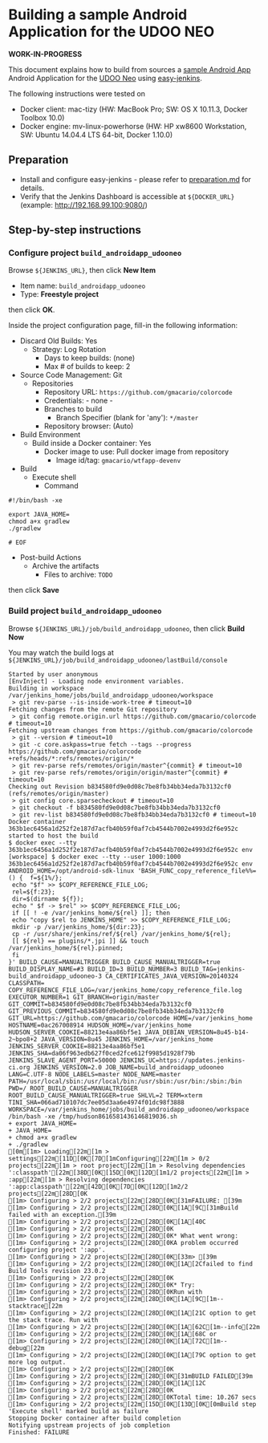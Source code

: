 # Building a sample Android Application for the UDOO NEO

**WORK-IN-PROGRESS**

This document explains how to build from sources a [sample Android App](https://github.com/gmacario/colorcode) Android Application for the [UDOO Neo](http://www.udoo.org/udoo-neo/) using [easy-jenkins](https://github.com/gmacario/easy-jenkins).

The following instructions were tested on

* Docker client: mac-tizy (HW: MacBook Pro; SW: OS X 10.11.3, Docker Toolbox 10.0)
* Docker engine: mv-linux-powerhorse (HW: HP xw8600 Workstation, SW: Ubuntu 14.04.4 LTS 64-bit, Docker 1.10.0)

## Preparation

* Install and configure easy-jenkins - please refer to [preparation.md](https://github.com/gmacario/easy-jenkins/blob/master/docs/preparation.md) for details.
* Verify that the Jenkins Dashboard is accessible at `${DOCKER_URL}` (example: http://192.168.99.100:9080/)

## Step-by-step instructions

### Configure project `build_androidapp_udooneo`

Browse `${JENKINS_URL}`, then click **New Item**
  - Item name: `build_androidapp_udooneo`
  - Type: **Freestyle project**

  then click **OK**.

Inside the project configuration page, fill-in the following information:
  - Discard Old Builds: Yes
    - Strategy: Log Rotation
      - Days to keep builds: (none)
      - Max # of builds to keep: 2
  - Source Code Management: Git
    - Repositories
      - Repository URL: `https://github.com/gmacario/colorcode`
      - Credentials: - none -
      - Branches to build
        - Branch Specifier (blank for 'any'): `*/master`
      - Repository browser: (Auto)
  - Build Environment
    - Build inside a Docker container: Yes
      - Docker image to use: Pull docker image from repository
        - Image id/tag: `gmacario/wtfapp-devenv`
  - Build
    - Execute shell
      - Command

```
#!/bin/bash -xe

export JAVA_HOME=
chmod a+x gradlew
./gradlew

# EOF
```
- Post-build Actions
    - Archive the artifacts
      - Files to archive: `TODO`

then click **Save**

### Build project `build_androidapp_udooneo`

Browse `${JENKINS_URL}/job/build_androidapp_udooneo`, then click **Build Now**

You may watch the build logs at `${JENKINS_URL}/job/build_androidapp_udooneo/lastBuild/console`

<!-- (2016-04-26 18:00 CEST) http://alm-gm-ubu15.solarma.it:9080/job/build_androidapp_udooneo/3/consoleText -->

```
Started by user anonymous
[EnvInject] - Loading node environment variables.
Building in workspace /var/jenkins_home/jobs/build_androidapp_udooneo/workspace
 > git rev-parse --is-inside-work-tree # timeout=10
Fetching changes from the remote Git repository
 > git config remote.origin.url https://github.com/gmacario/colorcode # timeout=10
Fetching upstream changes from https://github.com/gmacario/colorcode
 > git --version # timeout=10
 > git -c core.askpass=true fetch --tags --progress https://github.com/gmacario/colorcode +refs/heads/*:refs/remotes/origin/*
 > git rev-parse refs/remotes/origin/master^{commit} # timeout=10
 > git rev-parse refs/remotes/origin/origin/master^{commit} # timeout=10
Checking out Revision b834580fd9e0d08c7be8fb34bb34eda7b3132cf0 (refs/remotes/origin/master)
 > git config core.sparsecheckout # timeout=10
 > git checkout -f b834580fd9e0d08c7be8fb34bb34eda7b3132cf0
 > git rev-list b834580fd9e0d08c7be8fb34bb34eda7b3132cf0 # timeout=10
Docker container 363b1ec6456a1d252f2e187d7acfb40b59f0af7cb4544b7002e4993d2f6e952c started to host the build
$ docker exec --tty 363b1ec6456a1d252f2e187d7acfb40b59f0af7cb4544b7002e4993d2f6e952c env
[workspace] $ docker exec --tty --user 1000:1000 363b1ec6456a1d252f2e187d7acfb40b59f0af7cb4544b7002e4993d2f6e952c env ANDROID_HOME=/opt/android-sdk-linux 'BASH_FUNC_copy_reference_file%%=() {  f=${1%/};
 echo "$f" >> $COPY_REFERENCE_FILE_LOG;
 rel=${f:23};
 dir=$(dirname ${f});
 echo " $f -> $rel" >> $COPY_REFERENCE_FILE_LOG;
 if [[ ! -e /var/jenkins_home/${rel} ]]; then
 echo "copy $rel to JENKINS_HOME" >> $COPY_REFERENCE_FILE_LOG;
 mkdir -p /var/jenkins_home/${dir:23};
 cp -r /usr/share/jenkins/ref/${rel} /var/jenkins_home/${rel};
 [[ ${rel} == plugins/*.jpi ]] && touch /var/jenkins_home/${rel}.pinned;
 fi
}' BUILD_CAUSE=MANUALTRIGGER BUILD_CAUSE_MANUALTRIGGER=true BUILD_DISPLAY_NAME=#3 BUILD_ID=3 BUILD_NUMBER=3 BUILD_TAG=jenkins-build_androidapp_udooneo-3 CA_CERTIFICATES_JAVA_VERSION=20140324 CLASSPATH= COPY_REFERENCE_FILE_LOG=/var/jenkins_home/copy_reference_file.log EXECUTOR_NUMBER=1 GIT_BRANCH=origin/master GIT_COMMIT=b834580fd9e0d08c7be8fb34bb34eda7b3132cf0 GIT_PREVIOUS_COMMIT=b834580fd9e0d08c7be8fb34bb34eda7b3132cf0 GIT_URL=https://github.com/gmacario/colorcode HOME=/var/jenkins_home HOSTNAME=0ac267008914 HUDSON_HOME=/var/jenkins_home HUDSON_SERVER_COOKIE=88213e4aa86bf5e1 JAVA_DEBIAN_VERSION=8u45-b14-2~bpo8+2 JAVA_VERSION=8u45 JENKINS_HOME=/var/jenkins_home JENKINS_SERVER_COOKIE=88213e4aa86bf5e1 JENKINS_SHA=da06f963edb627f0ced2fce612f9985d1928f79b JENKINS_SLAVE_AGENT_PORT=50000 JENKINS_UC=https://updates.jenkins-ci.org JENKINS_VERSION=2.0 JOB_NAME=build_androidapp_udooneo LANG=C.UTF-8 NODE_LABELS=master NODE_NAME=master PATH=/usr/local/sbin:/usr/local/bin:/usr/sbin:/usr/bin:/sbin:/bin PWD=/ ROOT_BUILD_CAUSE=MANUALTRIGGER ROOT_BUILD_CAUSE_MANUALTRIGGER=true SHLVL=2 TERM=xterm TINI_SHA=066ad710107dc7ee05d3aa6e4974f01dc98f3888 WORKSPACE=/var/jenkins_home/jobs/build_androidapp_udooneo/workspace /bin/bash -xe /tmp/hudson8616581436146819036.sh
+ export JAVA_HOME=
+ JAVA_HOME=
+ chmod a+x gradlew
+ ./gradlew
[0m[1m> Loading[22m[1m > settings[22m[11D[0K[7D[1mConfiguring[22m[1m > 0/2 projects[22m[1m > root project[22m[1m > Resolving dependencies ':classpath'[22m[38D[0K[15D[0K[12D[1m1/2 projects[22m[1m > :app[22m[1m > Resolving dependencies ':app:classpath'[22m[42D[0K[7D[0K[12D[1m2/2 projects[22m[28D[0K
[1m> Configuring > 2/2 projects[22m[28D[0K[31mFAILURE: [39m
[1m> Configuring > 2/2 projects[22m[28D[0K[1A[9C[31mBuild failed with an exception.[39m
[1m> Configuring > 2/2 projects[22m[28D[0K[1A[40C
[1m> Configuring > 2/2 projects[22m[28D[0K
[1m> Configuring > 2/2 projects[22m[28D[0K* What went wrong:
[1m> Configuring > 2/2 projects[22m[28D[0KA problem occurred configuring project ':app'.
[1m> Configuring > 2/2 projects[22m[28D[0K[33m> [39m
[1m> Configuring > 2/2 projects[22m[28D[0K[1A[2Cfailed to find Build Tools revision 23.0.2
[1m> Configuring > 2/2 projects[22m[28D[0K
[1m> Configuring > 2/2 projects[22m[28D[0K* Try:
[1m> Configuring > 2/2 projects[22m[28D[0KRun with 
[1m> Configuring > 2/2 projects[22m[28D[0K[1A[9C[1m--stacktrace[22m
[1m> Configuring > 2/2 projects[22m[28D[0K[1A[21C option to get the stack trace. Run with 
[1m> Configuring > 2/2 projects[22m[28D[0K[1A[62C[1m--info[22m
[1m> Configuring > 2/2 projects[22m[28D[0K[1A[68C or 
[1m> Configuring > 2/2 projects[22m[28D[0K[1A[72C[1m--debug[22m
[1m> Configuring > 2/2 projects[22m[28D[0K[1A[79C option to get more log output.
[1m> Configuring > 2/2 projects[22m[28D[0K
[1m> Configuring > 2/2 projects[22m[28D[0K[31mBUILD FAILED[39m
[1m> Configuring > 2/2 projects[22m[28D[0K[1A[12C
[1m> Configuring > 2/2 projects[22m[28D[0K
[1m> Configuring > 2/2 projects[22m[28D[0KTotal time: 10.267 secs
[1m> Configuring > 2/2 projects[22m[15D[0K[13D[0K[0mBuild step 'Execute shell' marked build as failure
Stopping Docker container after build completion
Notifying upstream projects of job completion
Finished: FAILURE
```

<!-- EOF -->
